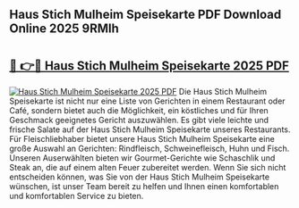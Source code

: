 ## Haus Stich Mulheim Speisekarte PDF Download Online 2025 9RMlh

# <h2><a href="http://gc8806.nevu.top/?p=Haus+Stich+Mulheim+Speisekarte">🔗 👉🔴 Haus Stich Mulheim Speisekarte 2025 PDF</a></h2>

[![Haus Stich Mulheim Speisekarte 2025 PDF](https://i.imgur.com/dBaPXMq.png)](http://gc8806.nevu.top/?p=Haus+Stich+Mulheim+Speisekarte)
Die Haus Stich Mulheim Speisekarte ist nicht nur eine Liste von Gerichten in einem Restaurant oder Café, sondern bietet auch die Möglichkeit, ein köstliches und für Ihren Geschmack geeignetes Gericht auszuwählen. Es gibt viele leichte und frische Salate auf der Haus Stich Mulheim Speisekarte unseres Restaurants. Für Fleischliebhaber bietet unsere Haus Stich Mulheim Speisekarte eine große Auswahl an Gerichten: Rindfleisch, Schweinefleisch, Huhn und Fisch. Unseren Auserwählten bieten wir Gourmet-Gerichte wie Schaschlik und Steak an, die auf einem alten Feuer zubereitet werden. Wenn Sie sich nicht entscheiden können, was Sie von der Haus Stich Mulheim Speisekarte wünschen, ist unser Team bereit zu helfen und Ihnen einen komfortablen und komfortablen Service zu bieten.
